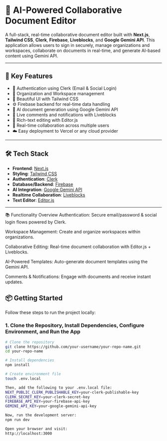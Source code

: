 # 🧠 AI-Powered Collaborative Document Editor

A full-stack, real-time collaborative document editor built with **Next.js**, **Tailwind CSS**, **Clerk**, **Firebase**, **Liveblocks**, and **Google Gemini API**. This application allows users to sign in securely, manage organizations and workspaces, collaborate on documents in real-time, and generate AI-based content using Gemini API.

---

## 🚀 Key Features

- 🔐 Authentication using Clerk (Email & Social Login)
- 🏢 Organization and Workspace management
- 🎨 Beautiful UI with Tailwind CSS
- ⚙️ Firebase backend for real-time data handling
- 🤖 AI document generation using Google Gemini API
- 💬 Live comments and notifications with Liveblocks
- 📝 Rich-text editing with Editor.js
- 👥 Real-time collaboration across multiple users
- ☁️ Easy deployment to Vercel or any cloud provider

---

## 🛠️ Tech Stack

- **Frontend**: [Next.js](https://nextjs.org/)
- **Styling**: [Tailwind CSS](https://tailwindcss.com/)
- **Authentication**: [Clerk](https://clerk.dev/)
- **Database/Backend**: [Firebase](https://firebase.google.com/)
- **AI Integration**: [Google Gemini API](https://ai.google.dev/)
- **Realtime Collaboration**: [Liveblocks](https://liveblocks.io/)
- **Text Editor**: [Editor.js](https://editorjs.io/)

---

📚 Functionality Overview
Authentication: Secure email/password & social login flows powered by Clerk.

Workspace Management: Create and organize workspaces within organizations.

Collaborative Editing: Real-time document collaboration with Editor.js + Liveblocks.

AI-Powered Templates: Auto-generate document templates using the Gemini API.

Comments & Notifications: Engage with documents and receive instant updates.

## 📦 Getting Started

Follow these steps to run the project locally:

### 1. Clone the Repository, Install Dependencies, Configure Environment, and Run the App

```bash
# Clone the repository
git clone https://github.com/your-username/your-repo-name.git
cd your-repo-name

# Install dependencies
npm install

# Create environment file
touch .env.local

Then, add the following to your .env.local file:
NEXT_PUBLIC_CLERK_PUBLISHABLE_KEY=your-clerk-publishable-key
CLERK_SECRET_KEY=your-clerk-secret-key
FIREBASE_API_KEY=your-firebase-api-key
GEMINI_API_KEY=your-google-gemini-api-key

Now, run the development server:
npm run dev

Open your browser and visit:
http://localhost:3000
